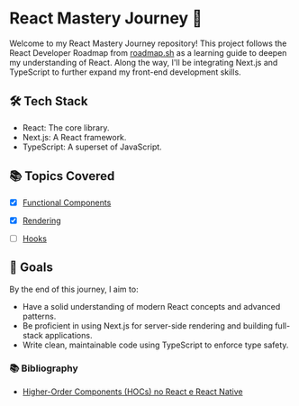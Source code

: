 # React Mastery Journey 🚀

Welcome to my React Mastery Journey repository! This project follows the React Developer Roadmap from [roadmap.sh](https://roadmap.sh) as a learning guide to deepen my understanding of React. Along the way, I'll be integrating Next.js and TypeScript to further expand my front-end development skills.

## 🛠️ Tech Stack

-   React: The core library.
-   Next.js: A React framework.
-   TypeScript: A superset of JavaScript.

## 📚 Topics Covered

-   [x] [Functional Components](00%20-%20functional-components/README.md)
-   [x] [Rendering](01%20-%20rendering/README.md)
-   [ ] [Hooks](02%20-%20hooks/README.md)


## 🎯 Goals

By the end of this journey, I aim to:

-   Have a solid understanding of modern React concepts and advanced patterns.
-   Be proficient in using Next.js for server-side rendering and building full-stack applications.
-   Write clean, maintainable code using TypeScript to enforce type safety.

### 📚 Bibliography

-   [Higher-Order Components (HOCs) no React e React Native](https://blog.rocketseat.com.br/higher-order-components-hocs-no-react-e-react-native/)

